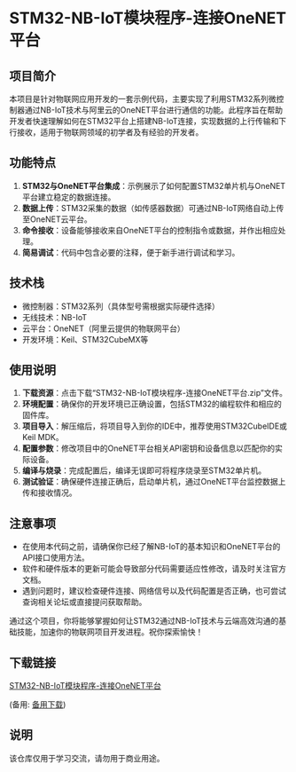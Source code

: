 # STM32-NB-IoT模块程序-连接OneNET平台

## 项目简介

本项目是针对物联网应用开发的一套示例代码，主要实现了利用STM32系列微控制器通过NB-IoT技术与阿里云的OneNET平台进行通信的功能。此程序旨在帮助开发者快速理解如何在STM32平台上搭建NB-IoT连接，实现数据的上行传输和下行接收，适用于物联网领域的初学者及有经验的开发者。

## 功能特点

1. **STM32与OneNET平台集成**：示例展示了如何配置STM32单片机与OneNET平台建立稳定的数据连接。
2. **数据上传**：STM32采集的数据（如传感器数据）可通过NB-IoT网络自动上传至OneNET云平台。
3. **命令接收**：设备能够接收来自OneNET平台的控制指令或数据，并作出相应处理。
4. **简易调试**：代码中包含必要的注释，便于新手进行调试和学习。

## 技术栈

- 微控制器：STM32系列（具体型号需根据实际硬件选择）
- 无线技术：NB-IoT
- 云平台：OneNET（阿里云提供的物联网平台）
- 开发环境：Keil、STM32CubeMX等

## 使用说明

1. **下载资源**：点击下载“STM32-NB-IoT模块程序-连接OneNET平台.zip”文件。
2. **环境配置**：确保你的开发环境已正确设置，包括STM32的编程软件和相应的固件库。
3. **项目导入**：解压缩后，将项目导入到你的IDE中，推荐使用STM32CubeIDE或Keil MDK。
4. **配置参数**：修改项目中的OneNET平台相关API密钥和设备信息以匹配你的实际设备。
5. **编译与烧录**：完成配置后，编译无误即可将程序烧录至STM32单片机。
6. **测试验证**：确保硬件连接正确后，启动单片机，通过OneNET平台监控数据上传和接收情况。

## 注意事项

- 在使用本代码之前，请确保你已经了解NB-IoT的基本知识和OneNET平台的API接口使用方法。
- 软件和硬件版本的更新可能会导致部分代码需要适应性修改，请及时关注官方文档。
- 遇到问题时，建议检查硬件连接、网络信号以及代码配置是否正确，也可尝试查询相关论坛或直接提问获取帮助。

通过这个项目，你将能够掌握如何让STM32通过NB-IoT技术与云端高效沟通的基础技能，加速你的物联网项目开发进程。祝你探索愉快！

## 下载链接
[STM32-NB-IoT模块程序-连接OneNET平台](https://pan.quark.cn/s/64eeaa76f61e) 

(备用: [备用下载](https://pan.baidu.com/s/15W_lLnVVGuNJUBCG_c2Zlg?pwd=1234))

## 说明

该仓库仅用于学习交流，请勿用于商业用途。

